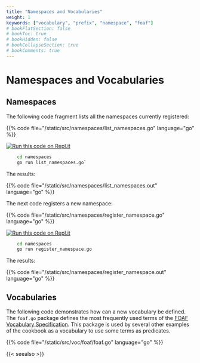 ```yaml
---
title: "Namespaces and Vocabularies"
weight: 1
keywords: ["vocabulary", "prefix", "namespace", "foaf"]
# bookFlatSection: false
# bookToc: true
# bookHidden: false
# bookCollapseSection: true
# bookComments: true
---
```


# Namespaces and Vocabularies

## Namespaces

The following code fragment lists all the namespaces currently registered:

{{% code file="/static/src/namespaces/list_namespaces.go" language="go" %}}

[![Run this code on Repl.it](https://repl.it/badge/github/tombenke/cayley-cokbook)](https://repl.it/@tombenke/cayley-cookbook-1#namespaces/list_namespaces.go)

```bash
    cd namespaces
    go run list_namespaces.go`
```

The results:

{{% code file="/static/src/namespaces/list_namespaces.out" language="go" %}}


The next code registers a new namespace:

{{% code file="/static/src/namespaces/register_namespace.go" language="go" %}}

[![Run this code on Repl.it](https://repl.it/badge/github/tombenke/cayley-cokbook)](https://repl.it/@tombenke/cayley-cookbook-1#namespaces/register_namespace.go)

```bash
    cd namespaces
    go run register_namespace.go
```

The results:

{{% code file="/static/src/namespaces/register_namespace.out" language="go" %}}


## Vocabularies

The following code demonstrates how can a new vocabulary be defined.
The `foaf.go` package defines the most frequently used terms of the [FOAF Vocabulary Specification](http://xmlns.com/foaf/spec/).
This package is used by several other examples of the cookbook as a vocabulary to use some terms as predicates.

{{% code file="/static/src/voc/foaf/foaf.go" language="go" %}}

{{< seealso >}}

